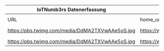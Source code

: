 |IoTNumb3rs Datenerfassung|||||||||||
| ---- | ---- | ---- | ---- | ---- | ---- | ---- | ---- | ---- | ---- | ---- |
||||||||||||
|URL|home_url|filename|device_class|device_count|market_class|market_volume|prognosis_year|publication_year|authorship_class|Dropbox folder|
|https://pbs.twimg.com/media/DdMA2TXVwAAe5oS.jpg|https://www.trendsmap.com/twitter/tweet/996144685973417984|file5_DdMA2TXVwAAe5oS.jpg|||value|1600000000|2021|2018|blogger|JinlinHolic/20181125-0000|
|https://pbs.twimg.com/media/DdMA2TXVwAAe5oS.jpg|https://www.trendsmap.com/twitter/tweet/996144685973417984|file5_DdMA2TXVwAAe5oS.jpg|||revenue|1.6E+12|2024|2018|blogger||
